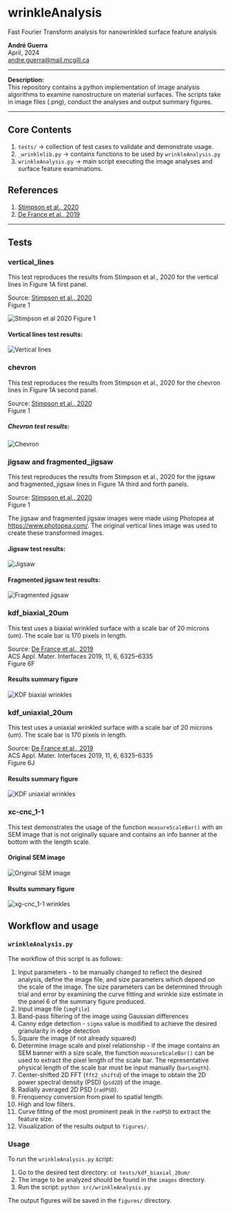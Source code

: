 # wrinkleAnalysis
Fast Fourier Transform analysis for nanowrinkled surface feature analysis

<b>André Guerra</b> \
April, 2024 \
andre.guerra@mail.mcgill.ca  

---
<b>Description:</b> \
This repository contains a python implementation of image analysis algorithms to examine nanostructure on material surfaces. The scripts take in image files (.png), conduct the analyses and output summary figures.

---
## Core Contents
1. `tests/` $\rightarrow$ collection of test cases to validate and demonstrate usage.
2. `_wrinklelib.py` $\rightarrow$ contains functions to be used by `wrinkleAnalysis.py`
3. `wrinkleAnalysis.py` $\rightarrow$ main script executing the image analyses and surface feature examinations.

## References
1. [Stimpson et al., 2020](https://chemrxiv.org/engage/chemrxiv/article-details/60c74e50f96a009895287acf)
2. [De France et al., 2019](https://pubs.acs.org/doi/full/10.1021/acsami.8b16232)

---

## Tests

### vertical_lines

This test reproduces the results from Stimpson et al., 2020 for the vertical lines in Figure 1A first panel.<br>

Source: [Stimpson et al., 2020](https://chemrxiv.org/engage/chemrxiv/article-details/60c74e50f96a009895287acf)<br>
Figure 1<br>

![Stimpson et al 2020 Figure 1](./stimpsonetal2020_fig1.png)

#### Vertical lines test results:
![Vertical lines](tests/vertical_lines/figures/verticalLines_summary.png)

### chevron

This test reproduces the results from Stimpson et al., 2020 for the chevron lines in Figure 1A second panel.<br>

Source: [Stimpson et al., 2020](https://chemrxiv.org/engage/chemrxiv/article-details/60c74e50f96a009895287acf)<br>
Figure 1<br>

##### Chevron test results:
![Chevron](tests/chevron/figures/chevron_summary.png)

### jigsaw and fragmented_jigsaw

This test reproduces the results from Stimpson et al., 2020 for the jigsaw and fragmented_jigsaw lines in Figure 1A third and forth panels.<br>

Source: [Stimpson et al., 2020](https://chemrxiv.org/engage/chemrxiv/article-details/60c74e50f96a009895287acf)<br>
Figure 1<br>

The jigsaw and fragmented jigsaw images were made using Photopea at https://www.photopea.com/. The original vertical lines image was used to create these transformed images.<br>

#### Jigsaw test results:
![Jigsaw](tests/jigsaw/figures/jigsaw_summary.png)

#### Fragmented jigsaw test results:
![Fragmented jigsaw](tests/fragmented_jigsaw/figures/frag_jigsaw_summary.png)

### kdf_biaxial_20um

This test uses a biaxial wrinkled surface with a scale bar of 20 microns (um). The scale bar is 170 pixels in length.<br>

Source: [De France et al., 2019](https://pubs.acs.org/doi/full/10.1021/acsami.8b16232)<br>
ACS Appl. Mater. Interfaces 2019, 11, 6, 6325–6335<br>
Figure 6F

#### Results summary figure
![KDF biaxial wrinkles](tests/kdf_biaxial_20um/figures/kdf_biaxial_20um_summary.png)

### kdf_uniaxial_20um

This test uses a uniaxial wrinkled surface with a scale bar of 20 microns (um). The scale bar is 170 pixels in length.<br>

Source: [De France et al., 2019](https://pubs.acs.org/doi/full/10.1021/acsami.8b16232)<br>
ACS Appl. Mater. Interfaces 2019, 11, 6, 6325–6335<br>
Figure 6J

#### Results summary figure
![KDF uniaxial wrinkles](tests/kdf_uniaxial_20um/figures/kdf_uniaxial_20um_summary.png)

### xc-cnc_1-1

This test demonstrates the usage of the function `measureScaleBar()` with an SEM image that is not originally square and contains an info banner at the bottom with the length scale.

#### Original SEM image
![Original SEM image](tests/xg_cnc_1-1/images/a1XG3p_1000x_003.tif)

#### Rsults summary figure
![xg-cnc_1-1 wrinkles](tests/xg_cnc_1-1/figures/a1XG3p_1000x_003_summary.png)

## Workflow and usage

### `wrinkleAnalysis.py`

The workflow of this script is as follows:<br>
1. Input parameters - to be manually changed to reflect the desired analysis, define the image file, and size parameters which depend on the scale of the image. The size parameters can be determined through trial and error by examining the curve fitting and wrinkle size estimate in the panel 6 of the summary figure produced.
2. Input image file (`imgFile`)
3. Band-pass filtering of the image using Gaussian differences
4. Canny edge detection - `sigma` value is modified to achieve the desired granularity in edge detection
5. Square the image (if not already squared)
6. Determine image scale and pixel relationship - if the image contains an SEM banner with a size scale, the function `measureScaleBar()` can be used to extract the pixel length of the scale bar. The representative physical length of the scale bar must be input manually (`barLength`).
7. Center-shifted 2D FFT (`fft2_shiftd`) of the image to obtain the 2D power spectral density (PSD) (`psd2D`) of the image.
8. Radially averaged 2D PSD (`radPSD`).
9. Frenquency conversion from pixel to spatial length.
10. High and low filters.
11. Curve fitting of the most prominent peak in the `radPSD` to extract the feature size.
12. Visualization of the results output to `figures/`.

### Usage

To run the `wrinkleAnalysis.py` script:
1. Go to the desired test directory: `cd tests/kdf_biaxial_20um/`
2. The image to be analyzed should be found in the `images` directory.
3. Run the script: `python src/wrinkleAnalysis.py`

The output figures will be saved in the `figures/` directory.